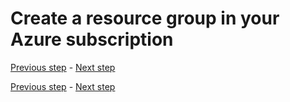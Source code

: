 # Create a resource group in your Azure subscription

[Previous step](step-10.md) - [Next step](step-12.md)





[Previous step](step-10.md) - [Next step](step-12.md)